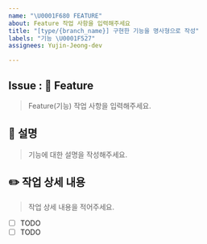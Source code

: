 ```yaml
---
name: "\U0001F680 FEATURE"
about: Feature 작업 사항을 입력해주세요
title: "[type/{branch_name}] 구현한 기능을 명사형으로 작성"
labels: "기능 \U0001F527"
assignees: Yujin-Jeong-dev

---
```


## Issue : 🚀 Feature
> Feature(기능) 작업 사항을 입력해주세요.

## 📝 설명
> 기능에 대한 설명을 작성해주세요.

## ✏️ 작업 상세 내용
> 작업 상세 내용을 적어주세요.
- [ ] TODO
- [ ] TODO
